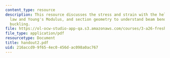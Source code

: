 ```yaml
---
content_type: resource
description: This resource discusses the stress and strain with the help of Hooke's
  law and Young's Modulus, and section geometry to understand beam bending and column
  buckling.
file: https://ol-ocw-studio-app-qa.s3.amazonaws.com/courses/3-a26-freshman-seminar-the-nature-of-engineering-fall-2005/216accd99f654ec0456dac098a0ac767_handout2.pdf
file_type: application/pdf
resourcetype: Document
title: handout2.pdf
uid: 216accd9-9f65-4ec0-456d-ac098a0ac767
---
```

